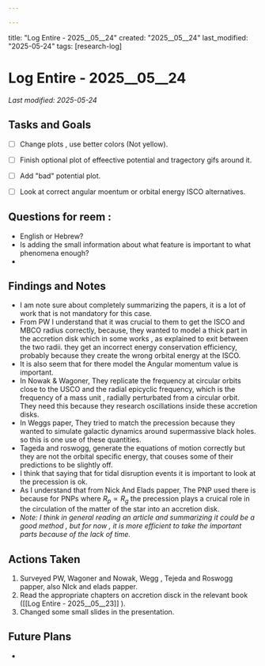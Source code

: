 ```yaml
---

---
```



title: "Log Entire - 2025__05__24"
created: "2025__05__24"
last_modified: "2025-05-24"
tags: [research-log]



# Log Entire - 2025__05__24  
_Last modified: 2025-05-24_

## Tasks and Goals
- [ ] Change plots , use better colors (Not yellow).
- [ ] Finish optional plot of effeective potential and tragectory gifs around it.
- [ ] Add "bad" potential plot.
- [ ] Look at correct angular moentum or orbital energy ISCO alternatives.


## Questions for reem :
- English or Hebrew?
- Is adding the small information about what feature is important to what phenomena enough?
- 
## Findings and Notes
- I am note sure about completely summarizing the papers, it is a lot of work that is not mandatory for this case.
- From PW I understand that it was crucial to them to get the ISCO and MBCO radius correctly, because, they wanted to model a thick part in the accretion disk which in some works , as explained to exit between the two radii. they get an incorrect energy conservation efficiency, probably because they create the wrong  orbital energy at the ISCO.
- It is also seem that for there model the Angular momentum value is important.
- In Nowak & Wagoner, They replicate the frequency at circular orbits close to the USCO and the radial epicyclic frequency, which is the frequency of a mass unit , radially perturbated from a circular orbit. They need this because they research oscillations inside these accretion disks.
- In Weggs paper, They tried to match the precession because they wanted to simulate galactic dynamics around supermassive black holes. so this is one use of these quantities.
- Tageda and roswogg, generate the equations of motion correctly but they are not the orbital specific energy, that couses some of their predictions to be slightly off.
- I think that saying that for tidal disruption events it is important to look at  the precession is ok.
- As I understand that from Nick And Elads papper, The PNP used there is because for PNPs where $R_p \propto R_g$  the precession plays a cruical role in the circulation of the matter of the star into an accretion disk. 
- *Note: I think in general reading an article and summarizing it could be a good method , but for now , it is more efficient to take the important parts because of the lack of time.*

## Actions Taken
1. Surveyed PW, Wagoner and Nowak, Wegg , Tejeda and Roswogg papper, also NIck and elads papper.
2. Read the appropriate chapters on accretion disck in the relevant book ([[Log Entire - 2025__05__23]] ).
3. Changed some small slides in the presentation.
## Future Plans
- 
